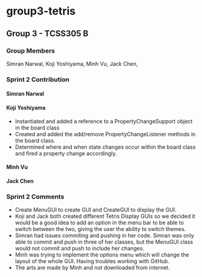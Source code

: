 # group3-tetris

## Group 3 - TCSS305 B

### Group Members

 Simran Narwal,
 Koji Yoshiyama,
 Minh Vu,
 Jack Chen,

### Sprint 2 Contribution 

#### Simran Narwal

#### Koji Yoshiyama
- Instantiated and added a reference to a PropertyChangeSupport object in the board class
- Created and added the add/remove PropertyChangeListener methods in the board class.
- Determined where and when state changes occur within the board class and fired a property change accordingly.
#### Minh Vu


#### Jack Chen

### Sprint 2 Comments 
- Create MenuGUI to create GUI and CreateGUI to display the GUI.
- Koji and Jack both created different Tetris Display GUIs so we decided it would be a good idea to add an option in the menu bar to be able to switch between the two, giving the user the ability to switch themes.
- Simran had issues commiting and pushing in her code. Simran was only able to commit and push in three of her classes, but the MenuGUI class would not commit and push to include her changes. 
- Minh was trying to implement the options menu which will change the layout of the whole GUI. Having troubles working with GitHub.
- The arts are made by Minh and not downloaded from internet.

